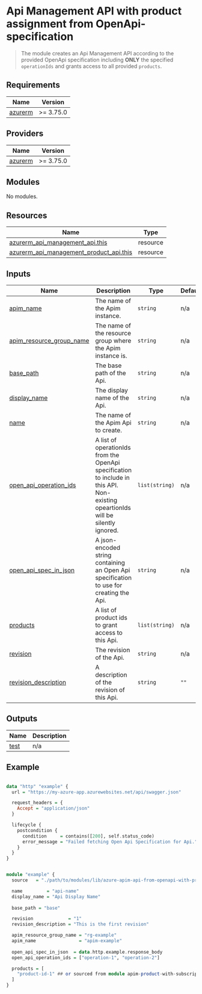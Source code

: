 Api Management API with product assignment from OpenApi-specification
=====================================================================

> The module creates an Api Management API according to the provided OpenApi specification including **ONLY** the specified `operationIds` and grants access to all provided `products`.

<!-- BEGIN_TF_DOCS -->
## Requirements

| Name | Version |
|------|---------|
| <a name="requirement_azurerm"></a> [azurerm](#requirement\_azurerm) | >= 3.75.0 |

## Providers

| Name | Version |
|------|---------|
| <a name="provider_azurerm"></a> [azurerm](#provider\_azurerm) | >= 3.75.0 |

## Modules

No modules.

## Resources

| Name | Type |
|------|------|
| [azurerm_api_management_api.this](https://registry.terraform.io/providers/hashicorp/azurerm/latest/docs/resources/api_management_api) | resource |
| [azurerm_api_management_product_api.this](https://registry.terraform.io/providers/hashicorp/azurerm/latest/docs/resources/api_management_product_api) | resource |

## Inputs

| Name | Description | Type | Default | Required |
|------|-------------|------|---------|:--------:|
| <a name="input_apim_name"></a> [apim\_name](#input\_apim\_name) | The name of the Apim instance. | `string` | n/a | yes |
| <a name="input_apim_resource_group_name"></a> [apim\_resource\_group\_name](#input\_apim\_resource\_group\_name) | The name of the resource group where the Apim instance is. | `string` | n/a | yes |
| <a name="input_base_path"></a> [base\_path](#input\_base\_path) | The base path of the Api. | `string` | n/a | yes |
| <a name="input_display_name"></a> [display\_name](#input\_display\_name) | The display name of the Api. | `string` | n/a | yes |
| <a name="input_name"></a> [name](#input\_name) | The name of the Apim Api to create. | `string` | n/a | yes |
| <a name="input_open_api_operation_ids"></a> [open\_api\_operation\_ids](#input\_open\_api\_operation\_ids) | A list of operationIds from the OpenApi specification to include in this API. Non-existing opeartionIds will be silently ignored. | `list(string)` | n/a | yes |
| <a name="input_open_api_spec_in_json"></a> [open\_api\_spec\_in\_json](#input\_open\_api\_spec\_in\_json) | A json-encoded string containing an Open Api specification to use for creating the Api. | `string` | n/a | yes |
| <a name="input_products"></a> [products](#input\_products) | A list of product ids to grant access to this Api. | `list(string)` | n/a | yes |
| <a name="input_revision"></a> [revision](#input\_revision) | The revision of the Api. | `string` | n/a | yes |
| <a name="input_revision_description"></a> [revision\_description](#input\_revision\_description) | A description of the revision of this Api. | `string` | `""` | no |

## Outputs

| Name | Description |
|------|-------------|
| <a name="output_test"></a> [test](#output\_test) | n/a |
<!-- END_TF_DOCS -->

## Example

```haskell

data "http" "example" {
  url = "https://my-azure-app.azurewebsites.net/api/swagger.json"

  request_headers = {
    Accept = "application/json"
  }

  lifecycle {
    postcondition {
      condition     = contains([200], self.status_code)
      error_message = "Failed fetching Open Api Specification for Api."
    }
  }
}


module "example" {
  source   = "./path/to/modules/lib/azure-apim-api-from-openapi-with-product-assignment"

  name         = "api-name"
  display_name = "Api Display Name"
  
  base_path = "base"

  revision             = "1"
  revision_description = "This is the first revision"

  apim_resource_group_name = "rg-example"
  apim_name                = "apim-example"
  
  open_api_spec_in_json  = data.http.example.response_body
  open_api_operation_ids = ["operation-1", "operation-2"]

  products = [
    "product-id-1" ## or sourced from module apim-product-with-subscription
  ]
}

```
